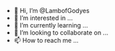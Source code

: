 - 👋 Hi, I’m @LambofGodyes
- 👀 I’m interested in ...
- 🌱 I’m currently learning ...
- 💞️ I’m looking to collaborate on ...
- 📫 How to reach me ...

<!---
LambofGodyes/LambofGodyes is a ✨ special ✨ repository because its `README.md` (this file) appears on your GitHub profile.
You can click the Preview link to take a look at your changes.
--->
